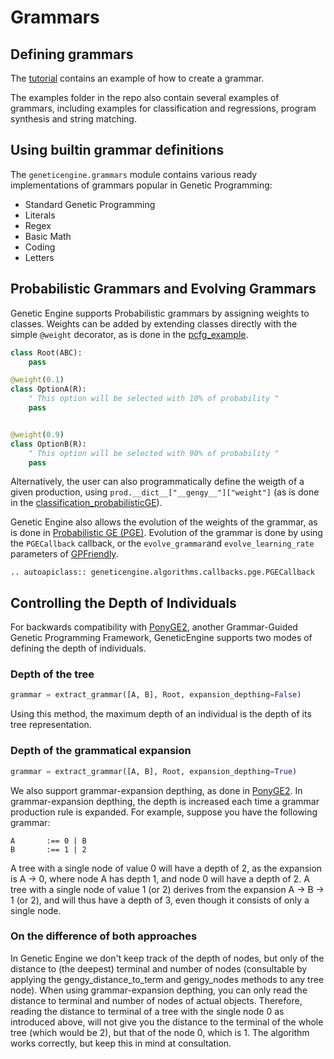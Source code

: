# Grammars


## Defining grammars

The [tutorial](tutorial.md) contains an example of how to create a grammar.

The examples folder in the repo also contain several examples of grammars, including examples for classification and regressions, program synthesis and string matching.


## Using builtin grammar definitions

The `geneticengine.grammars` module contains various ready implementations of grammars popular in Genetic Programming:

* Standard Genetic Programming
* Literals
* Regex
* Basic Math
* Coding
* Letters

## Probabilistic Grammars and Evolving Grammars

Genetic Engine supports Probabilistic grammars by assigning weights to classes. Weights can be added by extending classes directly with the simple `@weight` decorator, as is done in the [pcfg_example](../../examples/pcfg_example.py).

```python
class Root(ABC):
    pass

@weight(0.1)
class OptionA(R):
    " This option will be selected with 10% of probability "
    pass


@weight(0.9)
class OptionB(R):
    " This option will be selected with 90% of probability "
    pass

```

Alternatively, the user can also programmatically define the weigth of a given production, using `prod.__dict__["__gengy__"]["weight"]` (as is done in the [classification_probabilisticGE](../../examples/classification_probabilisticGE.py)).

Genetic Engine also allows the evolution of the weights of the grammar, as is done in [Probabilistic GE (PGE)](https://arxiv.org/pdf/2103.08389.pdf). Evolution of the grammar is done by using the `PGECallback` callback, or the `evolve_grammar`and         `evolve_learning_rate` parameters of [GPFriendly](algorithms.md).

```{eval-rst}
.. autoapiclass:: geneticengine.algorithms.callbacks.pge.PGECallback
```

## Controlling the Depth of Individuals

For backwards compatibility with [PonyGE2](https://github.com/PonyGE/PonyGE2), another Grammar-Guided Genetic Programming Framework, GeneticEngine supports two modes of defining the depth of individuals.

### Depth of the tree

```python
grammar = extract_grammar([A, B], Root, expansion_depthing=False)
```

Using this method, the maximum depth of an individual is the depth of its tree representation.

### Depth of the grammatical expansion

```python
grammar = extract_grammar([A, B], Root, expansion_depthing=True)
```

We also support grammar-expansion depthing, as done in [PonyGE2](https://github.com/PonyGE/PonyGE2). In grammar-expansion depthing, the depth is increased each time a grammar production rule is expanded. For example, suppose you have the following grammar:

```
A       :== 0 | B
B       :== 1 | 2
```

A tree with a single node of value 0 will have a depth of 2, as the expansion is A -> 0, where node A has depth 1, and node 0 will have a depth of 2. A tree with a single node of value 1 (or 2) derives from the expansion A -> B -> 1 (or 2), and will thus have a depth of 3, even though it consists of only a single node.

### On the difference of both approaches

In Genetic Engine we don't keep track of the depth of nodes, but only of the distance to (the deepest) terminal and number of nodes (consultable by applying the gengy_distance_to_term and gengy_nodes methods to any tree node). When using grammar-expansion depthing, you can only read the distance to terminal and number of nodes of actual objects. Therefore, reading the distance to terminal of a tree with the single node 0 as introduced above, will not give you the distance to the terminal of the whole tree (which would be 2), but that of the node 0, which is 1. The algorithm works correctly, but keep this in mind at consultation.
